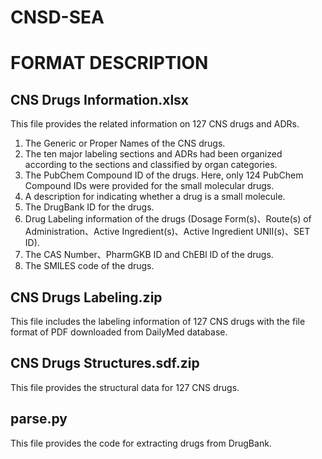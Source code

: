 # CNSD-SEA
FORMAT DESCRIPTION
====================

CNS Drugs Information.xlsx
--------------------------------
This file provides the related information on 127 CNS drugs and ADRs.

1. The Generic or Proper Names of the CNS drugs.
2. The ten major labeling sections and ADRs had been organized according to the sections and classified by organ categories.
3. The PubChem Compound ID of the drugs. Here, only 124 PubChem Compound IDs were provided for the small molecular drugs.
4. A description for indicating whether a drug is a small molecule. 
5. The DrugBank ID for the drugs.
6. Drug Labeling information of the drugs (Dosage Form(s)、Route(s) of Administration、Active Ingredient(s)、Active Ingredient UNII(s)、SET ID).
7. The CAS Number、PharmGKB ID and ChEBl ID of the drugs.
8. The SMILES code of the drugs.


CNS Drugs Labeling.zip
--------------------------------
This file includes the labeling information of 127 CNS drugs with the file format of PDF downloaded from DailyMed database.


CNS Drugs Structures.sdf.zip
--------------------------------
This file provides the structural data for 127 CNS drugs.

parse.py
--------------------------------
This file provides the code for extracting drugs from DrugBank.
